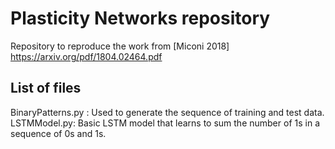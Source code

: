 # Plasticity Networks repository
Repository to reproduce the work from [Miconi 2018] 
https://arxiv.org/pdf/1804.02464.pdf


## List of files

BinaryPatterns.py : Used to generate the sequence of training and test data.
LSTMModel.py: Basic LSTM model that learns to sum the number of 1s in a sequence of 0s and 1s.
